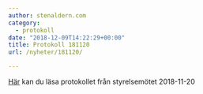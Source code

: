 ```yaml
---
author: stenaldern.com
category:
  - protokoll
date: "2018-12-09T14:22:29+00:00"
title: Protokoll 181120
url: /nyheter/181120/

---
```

[Här](/wp-content/uploads/2018/12/Protokoll-styrelsemöte-20181120.pdf "Protokoll") kan du läsa protokollet från styrelsemötet 2018-11-20
